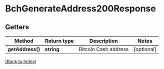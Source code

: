 # BchGenerateAddress200Response

## Getters

Method | Return type | Description | Notes
------------ | ------------- | ------------- | -------------
**getAddress()** | **string** | Bitcoin Cash address | [optional]

[[Back to Index]](../index.md)
